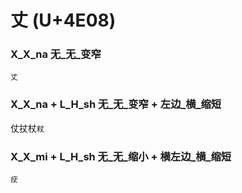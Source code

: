 # 丈 (U+4E08)

### X_X_na 无_无_变窄
`丈`

### X_X_na + L_H_sh 无_无_变窄 + 左边_横_缩短
仗扙杖`粀`

### X_X_mi + L_H_sh 无_无_缩小 + 横左边_横_缩短
`㽴`